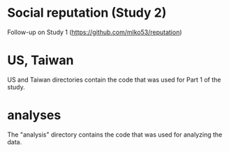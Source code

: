# Social reputation (Study 2)
Follow-up on Study 1 (https://github.com/mlko53/reputation)

# US, Taiwan
US and Taiwan directories contain the code that was used for Part 1 of the study.

# analyses
The "analysis" directory contains the code that was used for analyzing the data. 
